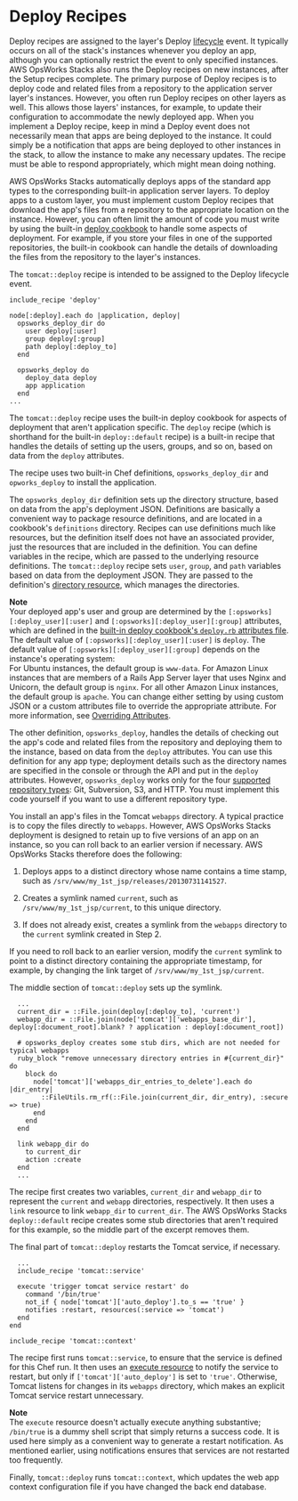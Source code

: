 # Deploy Recipes<a name="create-custom-deploy"></a>

Deploy recipes are assigned to the layer's Deploy [lifecycle](workingcookbook-events.md) event\. It typically occurs on all of the stack's instances whenever you deploy an app, although you can optionally restrict the event to only specified instances\. AWS OpsWorks Stacks also runs the Deploy recipes on new instances, after the Setup recipes complete\. The primary purpose of Deploy recipes is to deploy code and related files from a repository to the application server layer's instances\. However, you often run Deploy recipes on other layers as well\. This allows those layers' instances, for example, to update their configuration to accommodate the newly deployed app\. When you implement a Deploy recipe, keep in mind a Deploy event does not necessarily mean that apps are being deployed to the instance\. It could simply be a notification that apps are being deployed to other instances in the stack, to allow the instance to make any necessary updates\. The recipe must be able to respond appropriately, which might mean doing nothing\.

AWS OpsWorks Stacks automatically deploys apps of the standard app types to the corresponding built\-in application server layers\. To deploy apps to a custom layer, you must implement custom Deploy recipes that download the app's files from a repository to the appropriate location on the instance\. However, you can often limit the amount of code you must write by using the built\-in [deploy cookbook](https://github.com/aws/opsworks-cookbooks/tree/release-chef-11.4/deploy) to handle some aspects of deployment\. For example, if you store your files in one of the supported repositories, the built\-in cookbook can handle the details of downloading the files from the repository to the layer's instances\. 

The `tomcat::deploy` recipe is intended to be assigned to the Deploy lifecycle event\.

```
include_recipe 'deploy'

node[:deploy].each do |application, deploy|
  opsworks_deploy_dir do
    user deploy[:user]
    group deploy[:group]
    path deploy[:deploy_to]
  end

  opsworks_deploy do
    deploy_data deploy
    app application
  end
...
```

The `tomcat::deploy` recipe uses the built\-in deploy cookbook for aspects of deployment that aren't application specific\. The `deploy` recipe \(which is shorthand for the built\-in `deploy::default` recipe\) is a built\-in recipe that handles the details of setting up the users, groups, and so on, based on data from the `deploy` attributes\.

The recipe uses two built\-in Chef definitions, `opsworks_deploy_dir` and `opworks_deploy` to install the application\. 

The `opsworks_deploy_dir` definition sets up the directory structure, based on data from the app's deployment JSON\. Definitions are basically a convenient way to package resource definitions, and are located in a cookbook's `definitions` directory\. Recipes can use definitions much like resources, but the definition itself does not have an associated provider, just the resources that are included in the definition\. You can define variables in the recipe, which are passed to the underlying resource definitions\. The `tomcat::deploy` recipe sets `user`, `group`, and `path` variables based on data from the deployment JSON\. They are passed to the definition's [directory resource](https://docs.chef.io/chef/resources.html#directory), which manages the directories\. 

**Note**  
Your deployed app's user and group are determined by the `[:opsworks][:deploy_user][:user]` and `[:opsworks][:deploy_user][:group]` attributes, which are defined in the [built\-in deploy cookbook's `deploy.rb` attributes file](https://github.com/aws/opsworks-cookbooks/blob/release-chef-11.4/deploy/attributes/deploy.rb)\. The default value of `[:opsworks][:deploy_user][:user]` is `deploy`\. The default value of `[:opsworks][:deploy_user][:group]` depends on the instance's operating system:  
For Ubuntu instances, the default group is `www-data`\.
For Amazon Linux instances that are members of a Rails App Server layer that uses Nginx and Unicorn, the default group is `nginx`\.
For all other Amazon Linux instances, the default group is `apache`\.
You can change either setting by using custom JSON or a custom attributes file to override the appropriate attribute\. For more information, see [Overriding Attributes](workingcookbook-attributes.md)\.

The other definition, `opsworks_deploy`, handles the details of checking out the app's code and related files from the repository and deploying them to the instance, based on data from the `deploy` attributes\. You can use this definition for any app type; deployment details such as the directory names are specified in the console or through the API and put in the `deploy` attributes\. However, `opsworks_deploy` works only for the four [supported repository types](workingcookbook-installingcustom-repo.md): Git, Subversion, S3, and HTTP\. You must implement this code yourself if you want to use a different repository type\.

You install an app's files in the Tomcat `webapps` directory\. A typical practice is to copy the files directly to `webapps`\. However, AWS OpsWorks Stacks deployment is designed to retain up to five versions of an app on an instance, so you can roll back to an earlier version if necessary\. AWS OpsWorks Stacks therefore does the following:

1. Deploys apps to a distinct directory whose name contains a time stamp, such as `/srv/www/my_1st_jsp/releases/20130731141527`\.

1. Creates a symlink named `current`, such as `/srv/www/my_1st_jsp/current`, to this unique directory\.

1. If does not already exist, creates a symlink from the `webapps` directory to the `current` symlink created in Step 2\.

If you need to roll back to an earlier version, modify the `current` symlink to point to a distinct directory containing the appropriate timestamp, for example, by changing the link target of `/srv/www/my_1st_jsp/current`\.

The middle section of `tomcat::deploy` sets up the symlink\. 

```
  ...
  current_dir = ::File.join(deploy[:deploy_to], 'current')
  webapp_dir = ::File.join(node['tomcat']['webapps_base_dir'], deploy[:document_root].blank? ? application : deploy[:document_root])

  # opsworks_deploy creates some stub dirs, which are not needed for typical webapps
  ruby_block "remove unnecessary directory entries in #{current_dir}" do
    block do
      node['tomcat']['webapps_dir_entries_to_delete'].each do |dir_entry|
        ::FileUtils.rm_rf(::File.join(current_dir, dir_entry), :secure => true)
      end
    end
  end

  link webapp_dir do
    to current_dir
    action :create
  end
  ...
```

The recipe first creates two variables, `current_dir` and `webapp_dir` to represent the `current` and `webapp` directories, respectively\. It then uses a `link` resource to link `webapp_dir` to `current_dir`\. The AWS OpsWorks Stacks `deploy::default` recipe creates some stub directories that aren't required for this example, so the middle part of the excerpt removes them\.

The final part of `tomcat::deploy` restarts the Tomcat service, if necessary\.

```
  ...
  include_recipe 'tomcat::service'

  execute 'trigger tomcat service restart' do
    command '/bin/true'
    not_if { node['tomcat']['auto_deploy'].to_s == 'true' }
    notifies :restart, resources(:service => 'tomcat')
  end
end

include_recipe 'tomcat::context'
```

The recipe first runs `tomcat::service`, to ensure that the service is defined for this Chef run\. It then uses an [execute resource](https://docs.chef.io/chef/resources.html#execute) to notify the service to restart, but only if `['tomcat']['auto_deploy']` is set to `'true'`\. Otherwise, Tomcat listens for changes in its `webapps` directory, which makes an explicit Tomcat service restart unnecessary\. 

**Note**  
The `execute` resource doesn't actually execute anything substantive; `/bin/true` is a dummy shell script that simply returns a success code\. It is used here simply as a convenient way to generate a restart notification\. As mentioned earlier, using notifications ensures that services are not restarted too frequently\.

Finally, `tomcat::deploy` runs `tomcat::context`, which updates the web app context configuration file if you have changed the back end database\. 